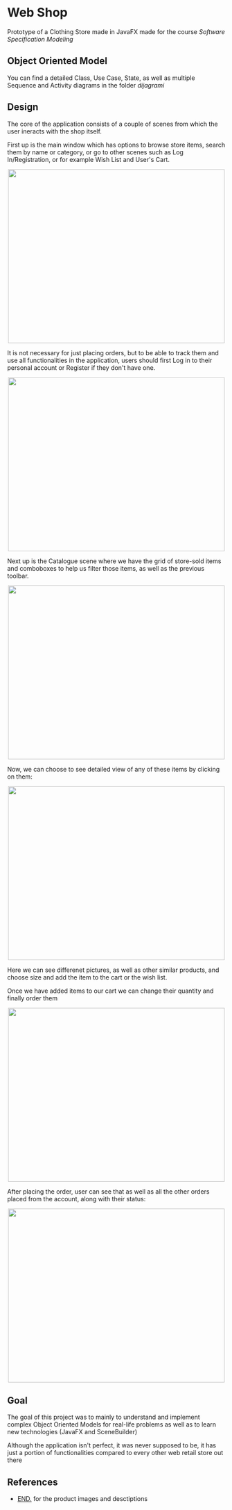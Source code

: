 </br>

# Web Shop
Prototype of a Clothing Store made in JavaFX made for the course _Software Specification Modeling_

## Object Oriented Model

You can find a detailed Class, Use Case, State, as well as multiple Sequence and Activity diagrams in the folder _dijagrami_

## Design

The core of the application consists of a couple of scenes from which the user ineracts with the shop itself.

First up is the main window which has options to browse store items, search them by name or category, or go to other scenes such as Log In/Registration, or for example Wish List and User's Cart.
<center>
<img src="https://scontent.fbeg1-1.fna.fbcdn.net/v/t1.15752-9/72425593_2456857374551614_2073015507862159360_n.png?_nc_cat=108&_nc_oc=AQmInhcctqGgrnCEmQT9sit5J3nKi88R6YrpTa6IqlMrY510D1gTTPPqSLY3-cz3Iac&_nc_ht=scontent.fbeg1-1.fna&oh=81486b29569b0a60f296e6f137d26e48&oe=5E25FF54" width="500" height="400" />
</center>

It is not necessary for just placing orders, but to be able to track them and use all functionalities in the application, users should first Log in to their personal account or Register if they don't have one. 

<center>
<img src="https://scontent.fbeg1-1.fna.fbcdn.net/v/t1.15752-9/72550990_475398676395949_476497763605938176_n.png?_nc_cat=108&_nc_oc=AQnAPNtd7D0rZmm2QlF2vASgX8odiIhZtwL3tT2c4Yb5-AtN0pzwL9NsLl02RkN84lg&_nc_ht=scontent.fbeg1-1.fna&oh=4b66b5e211480984de1a8bcfc84bc583&oe=5E1AA898" width="500" height="400" />
</center>

Next up is the Catalogue scene where we have the grid of store-sold items and comboboxes to help us filter those items, as well as the previous toolbar.

<center>
<img src="https://scontent.fbeg1-1.fna.fbcdn.net/v/t1.15752-9/71802148_1171544066367549_4775069022498586624_n.png?_nc_cat=105&_nc_oc=AQniEe5UYkp2g3KVVoEK8nszfF-5gD7VsO3mwtHFiLx8Cf0Fz1TjflziJ4CKgD8b3sI&_nc_ht=scontent.fbeg1-1.fna&oh=374af4490a9c26c2847807ac23f999a4&oe=5E2A8EA6" width="500" height="400" />
</center>

Now, we can choose to see detailed view of any of these items by clicking on them:

<center>
<img src="https://scontent.fbeg1-1.fna.fbcdn.net/v/t1.15752-9/72051060_738503086624349_3700404695357980672_n.png?_nc_cat=108&_nc_oc=AQl3WXHMlYQ1EAL0bSRHWuj1ndtIOwfHSzcm3KFLgz4A0Ca_MaEhSvx4-2AjvFf9acc&_nc_ht=scontent.fbeg1-1.fna&oh=fbf901f390dc147d1bceb13e6c67ca30&oe=5E3497B1" width="500" height="400" />
</center>

Here we can see differenet pictures, as well as other similar products, and choose size and add the item to the cart or the wish list.

Once we have added items to our cart we can change their quantity and finally order them

<center>
<img src="https://scontent.fbeg1-1.fna.fbcdn.net/v/t1.15752-9/71711933_729077650941180_5362601457461755904_n.png?_nc_cat=110&_nc_oc=AQlboOqyWwjYu8QBTPYE1iL9k_FAwRCsIf5Q1Trjq1kPEEYr_7MrqA8XFC5VmGUk8_4&_nc_ht=scontent.fbeg1-1.fna&oh=21ab1ae2b0abd0b2b75a22c8a79fed00&oe=5E281697" width="500" height="400" />
</center>

After placing the order, user can see that as well as all the other orders placed from the account, along with their status:
<center>
<img src="https://scontent.fbeg1-1.fna.fbcdn.net/v/t1.15752-9/72254830_2188059474826906_1242169370239565824_n.png?_nc_cat=102&_nc_oc=AQneldkCtMg6wJbnWJKtcyqR166Wf-GXF1ibOseS8AI_J-UbIEFVlraADBQALkx0SqA&_nc_ht=scontent.fbeg1-1.fna&oh=84d19544fa4954812d5bc28148b1f841&oe=5E24B8A5" width="500" height="400" />
</center>


## Goal 

The goal of this project was to mainly to understand and implement complex Object Oriented Models for real-life problems as well as to learn new technologies (JavaFX and SceneBuilder)

Although the application isn't perfect, it was never supposed to be, it has just a portion of functionalities compared to every other web retail store out there

## References
 - [END.](https://www.endclothing.com/gb/) for the product images and desctiptions

